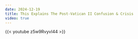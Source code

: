 ```yaml
---
date: 2024-12-19
title: This Explains The Post-Vatican II Confusion & Crisis
video: true
---
```



{{< youtube z5w9RvyvI44 >}}
